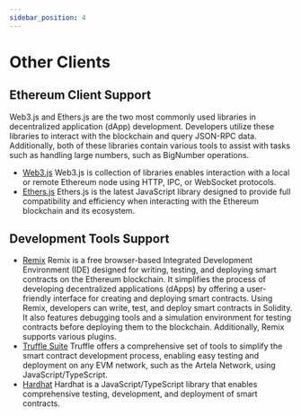 ```yaml
---
sidebar_position: 4
---
```


# Other Clients


## Ethereum Client Support

Web3.js and Ethers.js are the two most commonly used libraries in decentralized application (dApp) development. Developers utilize these libraries to interact with the blockchain and query JSON-RPC data. Additionally, both of these libraries contain various tools to assist with tasks such as handling large numbers, such as BigNumber operations.

- [Web3.js](https://web3js.readthedocs.io/en/v1.8.2/) Web3.js is collection of libraries enables interaction with a local or remote Ethereum node using HTTP, IPC, or WebSocket protocols.
- [Ethers.js](https://docs.ethers.org/v5/) Ethers.js is the latest JavaScript library designed to provide full compatibility and efficiency when interacting with the Ethereum blockchain and its ecosystem.

## Development Tools Support

- [Remix](https://remix.ethereum.org/#optimize=false&runs=200&evmVersion=null&version=soljson-v0.8.17+commit.8df45f5f.js) Remix is a free browser-based Integrated Development Environment (IDE) designed for writing, testing, and deploying smart contracts on the Ethereum blockchain. It simplifies the process of developing decentralized applications (dApps) by offering a user-friendly interface for creating and deploying smart contracts. Using Remix, developers can write, test, and deploy smart contracts in Solidity. It also features debugging tools and a simulation environment for testing contracts before deploying them to the blockchain. Additionally, Remix supports various plugins.
- [Truffle Suite](https://trufflesuite.com/docs/) Truffle offers a comprehensive set of tools to simplify the smart contract development process, enabling easy testing and deployment on any EVM network, such as the Artela Network, using JavaScript/TypeScript. 
- [Hardhat](https://hardhat.org/) Hardhat is a JavaScript/TypeScript library that enables comprehensive testing, development, and deployment of smart contracts.